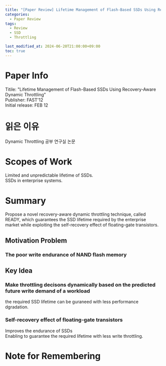```yaml
---
title: "[Paper Review] Lifetime Management of Flash-Based SSDs Using Recovery-Aware Dynamic Throttling"
categories:
  - Paper Review
tags:
  - Review
  - SSD
  - Throttling

last_modified_at: 2024-06-20T21:00:00+09:00
toc: true
---
```


# Paper Info
Titile: "Lifetime Management of Flash-Based SSDs Using Recovery-Aware Dynamic Throttling"  
Publisher: FAST'12  
Initial release: FEB 12

# 읽은 이유
Dynamic Throttling 공부
연구실 논문

# Scopes of Work
Limited and unpredictable lifetime of SSDs.  
SSDs in enterprise systems.  

# Summary
Propose a novel recovery-aware dynamic throttling technique, called READY, which guarantees the SSD lifetime required by the enterprise market while exploiting the self-recovery effect of floating-gate transistors.  

## Motivation Problem
### The poor write endurance of NAND flash memory
  

## Key Idea
### Make throttling decisons dynamically based on the predicted future write demand of a workload  
the required SSD lifetime can be guraneed with less performance dgradation.  

### Self-recovery effect of floating-gate transistors  
Improves the endurance of SSDs  
Enabling to guarantee the required lifetime with less write throttling.  

# Note for Remembering